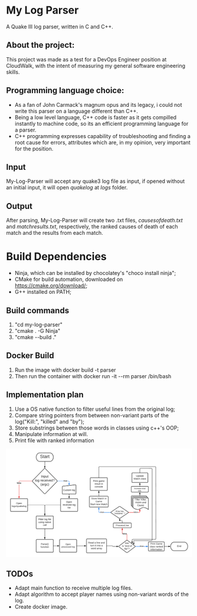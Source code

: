 # My Log Parser
A Quake III log parser, written in C and C++.

## About the project:
This project was made as a test for a DevOps Engineer position at CloudWalk, with the intent of measuring my general software engineering skills.

## Programming language choice:
- As a fan of John Carmack's magnum opus and its legacy, i could not write this parser on a language different than C++.
- Being a low level language, C++ code is faster as it gets compilled instantly to machine code, so its an efficient programming language for a parser.
- C++ programming expresses capability of troubleshooting and finding a root cause for errors, attributes which are, in my opinion, very important for the position.

## Input
My-Log-Parser will accept any quake3 log file as input, if opened without an initial input, it will open _quakelog_ at _logs_ folder.

## Output
After parsing, My-Log-Parser will create two .txt files, _causesofdeath.txt_ and _matchresults.txt_, respectively, the ranked causes of death of each match and the results from each match.

# Build Dependencies
- Ninja, which can be installed by chocolatey's "choco install ninja";
- CMake for build automation, downloaded on https://cmake.org/download/;
- G++ installed on PATH;

## Build commands 
1. "cd my-log-parser"
2. "cmake . -G Ninja"
3. "cmake --build ."

## Docker Build
1. Run the image with docker build -t parser
2. Then run the container with docker run -it --rm parser /bin/bash

## Implementation plan
1. Use a OS native function to filter useful lines from the original log;
2. Compare string pointers from between non-variant parts of the log("Kill:", "killed" and "by");
3. Store substrings between those words in classes using c++'s OOP;
4. Manipulate information at will.
5. Print file with ranked information

![alt text](flowchart.png "Flowchart diagram")

## TODOs
- Adapt main function to receive multiple log files.
- Adapt algorithm to accept player names using non-variant words of the log.
- Create docker image.
